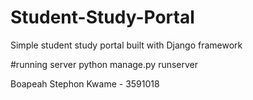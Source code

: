 # Student-Study-Portal
Simple student study portal built with Django framework

#running server
python manage.py runserver

Boapeah Stephon Kwame - 3591018
